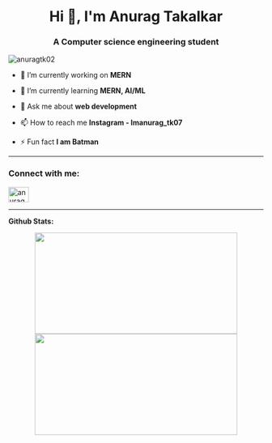 <h1 align="center">Hi 👋, I'm Anurag Takalkar</h1>
<h3 align="center">A Computer science engineering student</h3>

<p align="left"> <img src="https://komarev.com/ghpvc/?username=anuragtk02&label=Profile%20views&color=0e75b6&style=flat" alt="anuragtk02" /> </p>

- 🔭 I’m currently working on **MERN**

- 🌱 I’m currently learning **MERN, AI/ML**

- 💬 Ask me about **web development**

- 📫 How to reach me **Instagram - Imanurag_tk07**

- ⚡ Fun fact **I am Batman**
---
<h3 align="left">Connect with me:</h3>
<p align="left">
<a href="https://linkedin.com/in/anurag-takalkar" target="blank"><img align="center" src="https://raw.githubusercontent.com/rahuldkjain/github-profile-readme-generator/master/src/images/icons/Social/linked-in-alt.svg" alt="anurag-takalkar" height="30" width="40" /></a>

</p>

 ---
**Github Stats:**

<p align="center">
  <img src="https://github-readme-stats.vercel.app/api?username=anuragtk02&count_private=true&show_icons=true&theme=dracula&line_height=33" width="400" height="200">
  <img src="https://github-readme-stats.vercel.app/api/top-langs/?username=anuragtk02&count_private=true&hide=html,scss,ejs&theme=dracula&line_height=33" width="400" height="200">
</p>



